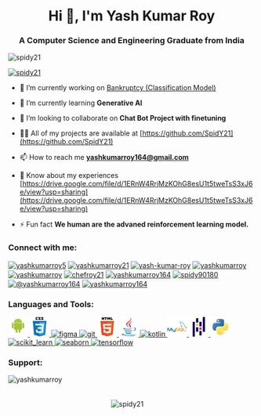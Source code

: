 <h1 align="center">Hi 👋, I'm Yash Kumar Roy</h1>
<h3 align="center">A Computer Science and Engineering Graduate from India</h3>

<p align="left"> <img src="https://komarev.com/ghpvc/?username=spidy21&label=Profile%20views&color=0e75b6&style=flat" alt="spidy21" /> </p>

<p align="left"> <a href="https://github.com/ryo-ma/github-profile-trophy"><img src="https://github-profile-trophy.vercel.app/?username=spidy21" alt="spidy21" /></a> </p>

- 🔭 I’m currently working on [Bankruptcy (Classification Model)](https://github.com/SpidY21/Bankruptcy)

- 🌱 I’m currently learning **Generative AI**

- 👯 I’m looking to collaborate on **Chat Bot Project with finetuning**

- 👨‍💻 All of my projects are available at [https://github.com/SpidY21](https://github.com/SpidY21)

- 📫 How to reach me **yashkumarroy164@gmail.com**

- 📄 Know about my experiences [https://drive.google.com/file/d/1ERnW4RrjMzKOhG8esU1t5tweTsS3xJ6e/view?usp=sharing](https://drive.google.com/file/d/1ERnW4RrjMzKOhG8esU1t5tweTsS3xJ6e/view?usp=sharing)

- ⚡ Fun fact **We human are the advaned reinforcement learning model.**

<h3 align="left">Connect with me:</h3>
<p align="left">
<a href="https://twitter.com/yashkumarroy5" target="blank"><img align="center" src="https://raw.githubusercontent.com/rahuldkjain/github-profile-readme-generator/master/src/images/icons/Social/twitter.svg" alt="yashkumarroy5" height="30" width="40" /></a>
<a href="https://linkedin.com/in/yashkumarroy21" target="blank"><img align="center" src="https://raw.githubusercontent.com/rahuldkjain/github-profile-readme-generator/master/src/images/icons/Social/linked-in-alt.svg" alt="yashkumarroy21" height="30" width="40" /></a>
<a href="https://stackoverflow.com/users/yash-kumar-roy" target="blank"><img align="center" src="https://raw.githubusercontent.com/rahuldkjain/github-profile-readme-generator/master/src/images/icons/Social/stack-overflow.svg" alt="yash-kumar-roy" height="30" width="40" /></a>
<a href="https://kaggle.com/yashkumarroy" target="blank"><img align="center" src="https://raw.githubusercontent.com/rahuldkjain/github-profile-readme-generator/master/src/images/icons/Social/kaggle.svg" alt="yashkumarroy" height="30" width="40" /></a>
<a href="https://instagram.com/yashkumarroy" target="blank"><img align="center" src="https://raw.githubusercontent.com/rahuldkjain/github-profile-readme-generator/master/src/images/icons/Social/instagram.svg" alt="yashkumarroy" height="30" width="40" /></a>
<a href="https://www.codechef.com/users/chefroy21" target="blank"><img align="center" src="https://cdn.jsdelivr.net/npm/simple-icons@3.1.0/icons/codechef.svg" alt="chefroy21" height="30" width="40" /></a>
<a href="https://www.hackerrank.com/yashkumarroy164" target="blank"><img align="center" src="https://raw.githubusercontent.com/rahuldkjain/github-profile-readme-generator/master/src/images/icons/Social/hackerrank.svg" alt="yashkumarroy164" height="30" width="40" /></a>
<a href="https://www.leetcode.com/spidy90180" target="blank"><img align="center" src="https://raw.githubusercontent.com/rahuldkjain/github-profile-readme-generator/master/src/images/icons/Social/leet-code.svg" alt="spidy90180" height="30" width="40" /></a>
<a href="https://www.hackerearth.com/@yashkumarroy164" target="blank"><img align="center" src="https://raw.githubusercontent.com/rahuldkjain/github-profile-readme-generator/master/src/images/icons/Social/hackerearth.svg" alt="@yashkumarroy164" height="30" width="40" /></a>
<a href="https://auth.geeksforgeeks.org/user/yashkumarroy164" target="blank"><img align="center" src="https://raw.githubusercontent.com/rahuldkjain/github-profile-readme-generator/master/src/images/icons/Social/geeks-for-geeks.svg" alt="yashkumarroy164" height="30" width="40" /></a>
</p>

<h3 align="left">Languages and Tools:</h3>
<p align="left"> <a href="https://developer.android.com" target="_blank" rel="noreferrer"> <img src="https://raw.githubusercontent.com/devicons/devicon/master/icons/android/android-original-wordmark.svg" alt="android" width="40" height="40"/> </a> <a href="https://www.w3schools.com/css/" target="_blank" rel="noreferrer"> <img src="https://raw.githubusercontent.com/devicons/devicon/master/icons/css3/css3-original-wordmark.svg" alt="css3" width="40" height="40"/> </a> <a href="https://www.figma.com/" target="_blank" rel="noreferrer"> <img src="https://www.vectorlogo.zone/logos/figma/figma-icon.svg" alt="figma" width="40" height="40"/> </a> <a href="https://git-scm.com/" target="_blank" rel="noreferrer"> <img src="https://www.vectorlogo.zone/logos/git-scm/git-scm-icon.svg" alt="git" width="40" height="40"/> </a> <a href="https://www.w3.org/html/" target="_blank" rel="noreferrer"> <img src="https://raw.githubusercontent.com/devicons/devicon/master/icons/html5/html5-original-wordmark.svg" alt="html5" width="40" height="40"/> </a> <a href="https://www.java.com" target="_blank" rel="noreferrer"> <img src="https://raw.githubusercontent.com/devicons/devicon/master/icons/java/java-original.svg" alt="java" width="40" height="40"/> </a> <a href="https://kotlinlang.org" target="_blank" rel="noreferrer"> <img src="https://www.vectorlogo.zone/logos/kotlinlang/kotlinlang-icon.svg" alt="kotlin" width="40" height="40"/> </a> <a href="https://www.mysql.com/" target="_blank" rel="noreferrer"> <img src="https://raw.githubusercontent.com/devicons/devicon/master/icons/mysql/mysql-original-wordmark.svg" alt="mysql" width="40" height="40"/> </a> <a href="https://pandas.pydata.org/" target="_blank" rel="noreferrer"> <img src="https://raw.githubusercontent.com/devicons/devicon/2ae2a900d2f041da66e950e4d48052658d850630/icons/pandas/pandas-original.svg" alt="pandas" width="40" height="40"/> </a> <a href="https://www.python.org" target="_blank" rel="noreferrer"> <img src="https://raw.githubusercontent.com/devicons/devicon/master/icons/python/python-original.svg" alt="python" width="40" height="40"/> </a> <a href="https://scikit-learn.org/" target="_blank" rel="noreferrer"> <img src="https://upload.wikimedia.org/wikipedia/commons/0/05/Scikit_learn_logo_small.svg" alt="scikit_learn" width="40" height="40"/> </a> <a href="https://seaborn.pydata.org/" target="_blank" rel="noreferrer"> <img src="https://seaborn.pydata.org/_images/logo-mark-lightbg.svg" alt="seaborn" width="40" height="40"/> </a> <a href="https://www.tensorflow.org" target="_blank" rel="noreferrer"> <img src="https://www.vectorlogo.zone/logos/tensorflow/tensorflow-icon.svg" alt="tensorflow" width="40" height="40"/> </a> </p>

<h3 align="left">Support:</h3>
<p><a href="https://www.buymeacoffee.com/yashkumarroy"> <img align="left" src="https://cdn.buymeacoffee.com/buttons/v2/default-yellow.png" height="50" width="210" alt="yashkumarroy" /></a></p><br><br>

<p><img align="center" src="https://github-readme-stats.vercel.app/api/top-langs?username=spidy21&show_icons=true&locale=en&layout=compact" alt="spidy21" /></p>
